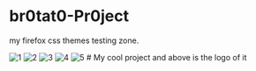 # br0tat0-Pr0ject
my firefox css themes testing zone.

<img src="https://github.com/WynStaXxx/br0tat0-Pr0ject/blob/master/screenshots/screen4.png" alt="1"/>
<img src="/screenshots/screen1.jpg" alt="2"/>
<img src="/screenshots/screen1.jpg" alt="3"/>
<img src="/screenshots/screen1.jpg" alt="4"/>
<img src="/screenshots/screen1.jpg" alt="5"/>
# My cool project and above is the logo of it
